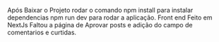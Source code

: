 Após Baixar o Projeto rodar o comando npm install para instalar dependencias
npm run dev para rodar a aplicação.
Front end Feito em NextJs 
Faltou a página de Aprovar posts e adição do campo de comentarios e curtidas. 

